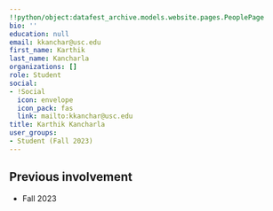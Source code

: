 ```yaml
---
!!python/object:datafest_archive.models.website.pages.PeoplePage
bio: ''
education: null
email: kkanchar@usc.edu
first_name: Karthik
last_name: Kancharla
organizations: []
role: Student
social:
- !Social
  icon: envelope
  icon_pack: fas
  link: mailto:kkanchar@usc.edu
title: Karthik Kancharla
user_groups:
- Student (Fall 2023)
---
```



## Previous involvement

* Fall 2023

